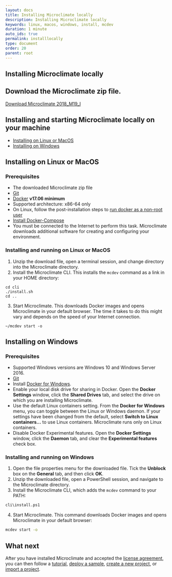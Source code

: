 ```yaml
---
layout: docs
title: Installing Microclimate locally
description: Installing Microclimate locally
keywords: linux, macos, windows, install, mcdev
duration: 1 minute
auto_ids: true
permalink: installlocally
type: document
order: 20
parent: root
---
```


## Installing Microclimate locally

## Download the Microclimate zip file.

<a href="{{ site.downloadlink }}" class="download-link trackdownload" id="zipDownload">Download Microclimate 2018_M19_I</a>

## Installing and starting Microclimate locally on your machine

* [Installing on Linux or MacOS](#installing-on-linux-or-macos)
* [Installing on Windows](#installing-on-windows)

## Installing on Linux or MacOS

### Prerequisites
* The downloaded Microclimate zip file
* [Git](https://git-scm.com/)
* [Docker](https://www.docker.com/get-docker) **v17.06 minimum**
* Supported architecture: x86-64 only
* On Linux, follow the post-installation steps to [run docker as a non-root user](https://docs.docker.com/engine/installation/linux/linux-postinstall/)
* [Install Docker-Compose](https://docs.docker.com/compose/install/)
* You must be connected to the Internet to perform this task. Microclimate downloads additional software for creating and configuring your environment.

### Installing and running on Linux or MacOS
1. Unzip the download file, open a terminal session, and change directory into the Microclimate directory.
2. Install the Microclimate CLI. This installs the `mcdev` command as a link in your HOME directory:
```
cd cli
./install.sh
cd ..
```
3. Start Microclimate. This downloads Docker images and opens Microclimate in your default browser. The time it takes to do this might vary and depends on the speed of your Internet connection.
```
~/mcdev start -o
```

## Installing on Windows

### Prerequisites
* Supported Windows versions are Windows 10 and Windows Server 2016.
* [Git](https://git-scm.com/)
* Install [Docker for Windows](https://www.docker.com/docker-windows).
* Enable your local disk drive for sharing in Docker. Open the **Docker Settings** window, click the **Shared Drives** tab, and select the drive on which you are installing Microclimate.
* Use the default Linux containers setting. From the **Docker for Windows** menu, you can toggle between the Linux or Windows daemon. If your settings have been changed from the default, select **Switch to Linux containers...** to use Linux containers. Microclimate runs only on Linux containers.
* Disable Docker Experimental features. Open the **Docker Settings** window, click the **Daemon** tab, and clear the **Experimental features** check box.

### Installing and running on Windows
1. Open the file properties menu for the downloaded file. Tick the **Unblock** box on the **General** tab, and then click **OK**.
2. Unzip the downloaded file, open a PowerShell session, and navigate to the Microclimate directory.
3. Install the Microclimate CLI, which adds the `mcdev` command to your PATH:
```bash
cli\install.ps1
```
4. Start Microclimate. This command downloads Docker images and opens Microclimate in your default browser:
```bash
mcdev start -o
```

## What next
After you have installed Microclimate and accepted the [license agreement](license), you can then follow a [tutorial](tutorials-and-samples), [deploy a sample](tutorials-and-samples), [create a new project](creatingaproject), or [import a project](importingaproject).
